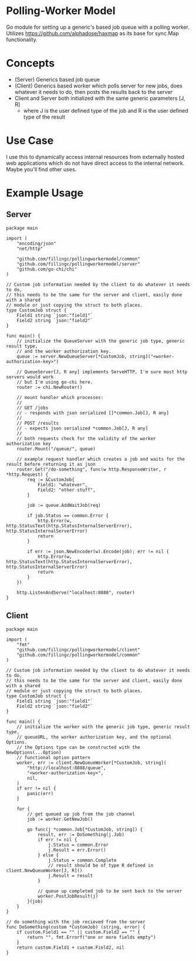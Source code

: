 # Polling-Worker Model
Go module for setting up a generic's based job queue with a polling worker. Utilizes https://github.com/alphadose/haxmap as its base for sync.Map functionality.

# Concepts
- (Server) Generics based job queue
- (Client) Generics based worker which polls server for new jobs, does whatever it needs to do, then posts the results back to the server
- Client and Server both initialized with the same generic parameters [J, R]
	- where J is the user defined type of the job and R is the user defined type of the result

# Use Case
I use this to dynamically access internal resources from externally hosted web applications which do not have direct access to the internal network. Maybe you'll find other uses.

# Example Usage

## Server
```golang
package main

import (
	"encoding/json"
	"net/http"
	
	"github.com/fillingc/pollingworkermodel/common"
	"github.com/fillingc/pollingworkermodel/server"
	"github.com/go-chi/chi"
)

// Custom job information needed by the client to do whatever it needs to do,
// this needs to be the same for the server and client, easily done with a shared
// module or just copying the struct to both places.
type CustomJob struct {
	Field1 string `json:"field1"`
	Field2 string `json:"field2"`
}

func main() {
	// initialize the QueueServer with the generic job type, generic result type, 
	// and the worker authorization key.
	queue := server.NewQueueServer[*CustomJob, string]("<worker-authorization-key>")

	// QueueServer[J, R any] implements ServeHTTP, I'm sure most http servers would work 
	// but I'm using go-chi here.
	router := chi.NewRouter()

	// mount handler which processes:
	// 
	// GET /jobs
	// - responds with json serialized []*common.Job[J, R any]
	//
	// POST /results
	// - expects json serialized *common.Job[J, R any]
	//
	// both requests check for the validity of the worker authorization key
	router.Mount("/queue/", queue)

	// example request handler which creates a job and waits for the result before returning it as json
	router.Get("/do-something", func(w http.ResponseWriter, r *http.Request) {
		req := &CustomJob{
			Field1: "whatever",
			Field2: "other stuff",
		}

		job := queue.AddWaitJob(req)

		if job.Status == common.Error {
			http.Error(w, http.StatusText(http.StatusInternalServerError), http.StatusInternalServerError)
			return
		}

		if err := json.NewEncoder(w).Encode(job); err != nil {
			http.Error(w, http.StatusText(http.StatusInternalServerError), http.StatusInternalServerError)
			return
		}
	})

	http.ListenAndServe("localhost:8888", router)
}
```

## Client
```golang
package main

import (
	"fmt"
	"github.com/fillingc/pollingworkermodel/client"
	"github.com/fillingc/pollingworkermodel/common"
)

// Custom job information needed by the client to do whatever it needs to do,
// this needs to be the same for the server and client, easily done with a shared
// module or just copying the struct to both places.
type CustomJob struct {
	Field1 string `json:"field1"`
	Field2 string `json:"field2"`
}

func main() {
	// initialize the worker with the generic job type, generic result type,
	// queueURL, the worker authorization key, and the optional Options.
	// the Options type can be constructed with the NewOptions(...Option)
	// functional option pattern
	worker, err := client.NewQueueWorker[*CustomJob, string](
		"http://localhost:8888/queue",
		"<worker-authorization-key>",
		nil,
	)
	if err != nil {
		panic(err)
	}

	for {
		// get queued up job from the job channel
		job := worker.GetNewJob()
		
		go func(j *common.Job[*CustomJob, string]) {
			result, err := DoSomething(j.Job)
			if err != nil {
				j.Status = common.Error
				j.Result = err.Error()
			} else {
				j.Status = common.Complete
				// result should be of type R defined in client.NewQueueWorker[J, R]()
				j.Result = result
			}

			// queue up completed job to be sent back to the server
			worker.PostJobResult(j)
		}(job)
	}
}

// do something with the job recieved from the server
func DoSomething(custom *CustomJob) (string, error) {
	if custom.Field1 == "" || custom.Field2 == "" {
		return "", fmt.Errorf("one or more fields empty")
	}
	return custom.Field1 + custom.Field2, nil
}
```
